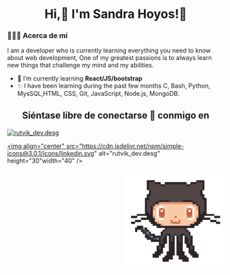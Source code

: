 <h1 align="center">Hi,👋 I'm Sandra Hoyos!🌺</h1>

<h3> 👨🏻‍💻   Acerca de mí </h3>

I am a developer who is currently learning everything you need to know about web development,
One of my greatest passions is to always learn new things that challenge my mind and my abilities.

- 🌱  I’m currently learning **React/JS/bootstrap**
- ✨  I have been learning during the past few months C, Bash, Python, MysSQL,HTML, CSS, Git, JavaScript, Node.js, MongoDB. 


<h2 align="center">Siéntase libre de conectarse 👥 conmigo en</h2>
<p align="centro">

<a href="https://instagram.com/shandy224?utm_medium=copy_link" target="blank"><img align="center" src="https://cdn.jsdelivr.net/npm/simple-icons@3.0.1/icons/instagram.svg" alt="rutvik_dev.desg" height="30" width="40" /></a>

<a href="https://www.linkedin.com/in/sandralorenahoyos/" target="blank"><img
align="center" src="https://cdn.jsdelivr.net/npm/simple-icons@3.0.1/icons/linkedin.svg" alt="rutvik_dev.desg" height="30"width="40" /></a>
</p>

 <img align='right' src="https://raw.githubusercontent.com/iCharlesZ/FigureBed/master/img/octocat.gif" width="230">


 
